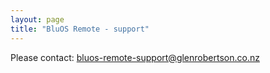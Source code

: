 ```yaml
---
layout: page
title: "BluOS Remote - support"
---
```


Please contact: bluos-remote-support@glenrobertson.co.nz